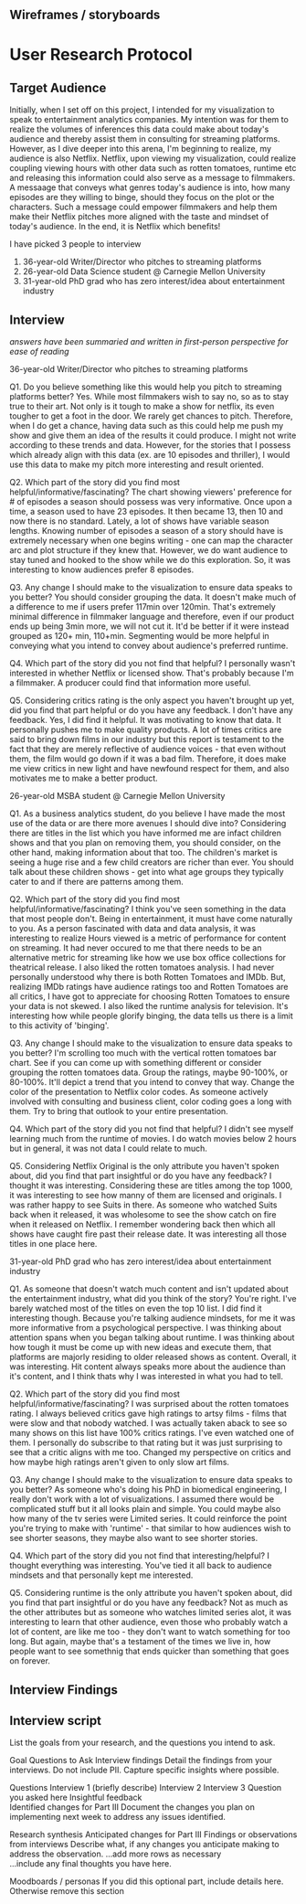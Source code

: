 ## Wireframes / storyboards

# User Research Protocol

## Target Audience
Initially, when I set off on this project, I intended for my visualization to speak to entertainment analytics companies. My intention was for them to realize the volumes of inferences this data could make about today's audience and thereby assist them in consulting for streaming platforms. However, as I dive deeper into this arena, I'm beginning to realize, my audience is also Netflix. Netflix, upon viewing my visualization, could realize coupling viewing hours with other data such as rotten tomatoes, runtime etc and releasing this information could also serve as a message to filmmakers. A messaage that conveys what genres today's audience is into, how many episodes are they willing to binge, should they focus on the plot or the characters. Such a message could empower filmmakers and help them make their Netflix pitches more aligned with the taste and mindset of today's audience. In the end, it is Netflix which benefits! 

I have picked 3 people to interview
1. 36-year-old Writer/Director who pitches to streaming platforms
2. 26-year-old Data Science student @ Carnegie Mellon University
3. 31-year-old PhD grad who has zero interest/idea about entertainment industry

## Interview
*answers have been summaried and written in first-person perspective for ease of reading*

36-year-old Writer/Director who pitches to streaming platforms

Q1. Do you believe something like this would help you pitch to streaming platforms better?
Yes. While most filmmakers wish to say no, so as to stay true to their art. Not only is it tough to make a show for netflix, its even tougher to get a foot in the door. We rarely get chances to pitch. Therefore, when I do get a chance, having data such as this could help me push my show and give them an idea of the results it could produce. I might not write according to these trends and data. However, for the stories that I possess which already align with this data (ex. are 10 episodes and thriller), I would use this data to make my pitch more interesting and result oriented.

Q2. Which part of the story did you find most helpful/informative/fascinating?
The chart showing viewers' preference for # of episodes a season should possess was very informative. Once upon a time, a season used to have 23 episodes. It then became 13, then 10 and now there is no standard. Lately, a lot of shows have variable season lengths. Knowing number of episodes a season of a story should have is extremely necessary when one begins writing - one can map the character arc and plot structure if they knew that. However, we do want audience to stay tuned and hooked to the show while we do this exploration. So, it was interesting to know audiences prefer 8 episodes.

Q3. Any change I should make to the visualization to ensure data speaks to you better?
You should consider grouping the data. It doesn't make much of a difference to me if users prefer 117min over 120min. That's extremely minimal difference in filmmaker language and therefore, even if our product ends up being 3min more, we will not cut it. It'd be better if it were instead grouped as 120+ min, 110+min. Segmenting would be more helpful in conveying what you intend to convey about audience's preferred runtime.

Q4. Which part of the story did you not find that helpful?
I personally wasn't interested in whether Netflix or licensed show. That's probably because I'm a filmmaker. A producer could find that information more useful.

Q5. Considering critics rating is the only aspect you haven't brought up yet, did you find that part helpful or do you have any feedback.
I don't have any feedback. Yes, I did find it helpful. It was motivating to know that data. It personally pushes me to make quality products. A lot of times critics are said to bring down films in our industry but this report is testament to the fact that they are merely reflective of audience voices - that even without them, the film would go down if it was a bad film. Therefore, it does make me view critics in new light and have newfound respect for them, and also motivates me to make a better product. 

26-year-old MSBA student @ Carnegie Mellon University

Q1. As a business analytics student, do you believe I have made the most use of the data or are there more avenues I should dive into?
Considering there are titles in the list which you have informed me are infact children shows and that you plan on removing them, you should consider, on the other hand, making information about that too. The children's market is seeing a huge rise and a few child creators are richer than ever. You should talk about these children shows - get into what age groups they typically cater to and if there are patterns among them.

Q2. Which part of the story did you find most helpful/informative/fascinating?
I think you've seen something in the data that most people don't. Being in entertainment, it must have come naturally to you. As a person fascinated with data and data analysis, it was interesting to realize Hours viewed is a metric of performance for content on streaming. It had never occured to me that there needs to be an alternative metric for streaming like how we use box office collections for theatrical release. I also liked the rotten tomatoes analysis. I had never personally understood why there is both Rotten Tomatoes and IMDb. But, realizing IMDb ratings have audience ratings too and Rotten Tomatoes are all critics, I have got to appreciate for choosing Rotten Tomatoes to ensure your data is not skewed. I also liked the runtime analysis for television. It's interesting how while people glorify binging, the data tells us there is a limit to this activity of 'binging'.

Q3. Any change I should make to the visualization to ensure data speaks to you better?
I'm scrolling too much with the vertical rotten tomatoes bar chart. See if you can come up with something different or consider grouping the rotten tomatoes data. Group the ratings, maybe 90-100%, or 80-100%. It'll depict a trend that you intend to convey that way. Change the color of the presentation to Netflix color codes. As someone actively involved with consulting and business client, color coding goes a long with them. Try to bring that outlook to your entire presentation.

Q4. Which part of the story did you not find that helpful?
I didn't see myself learning much from the runtime of movies. I do watch movies below 2 hours but in general, it was not data I could relate to much.

Q5. Considering Netflix Original is the only attribute you haven't spoken about, did you find that part insightful or do you have any feedback?
I thought it was interesting. Considering these are titles among the top 1000, it was interesting to see how manny of them are licensed and originals. I was rather happy to see Suits in there. As someone who watched Suits back when it released, it was wholesome to see the show catch on fire when it released on Netflix. I remember wondering back then which all shows have caught fire past their release date. It was interesting all those titles in one place here.

31-year-old PhD grad who has zero interest/idea about entertainment industry

Q1. As someone that doesn't watch much content and isn't updated about the entertainment industry, what did you think of the story?
You're right. I've barely watched most of the titles on even the top 10 list. I did find it interesting though. Because you're talking audience mindsets, for me it was more informative from a psychological perspective. I was thinking about attention spans when you began talking about runtime. I was thinking about how tough it must be come up with new ideas and execute them, that platforms are majorly residing to older released shows as content. Overall, it was interesting. Hit content always speaks more about the audience than it's content, and I think thats why I was interested in what you had to tell.

Q2. Which part of the story did you find most helpful/informative/fascinating?
I was surprised about the rotten tomatoes rating. I always believed critics gave high ratings to artsy films - films that were slow and that nobody watched. I was actually taken aback to see so many shows on this list have 100% critics ratings. I've even watched one of them. I personally do subscribe to that rating but it was just surprising to see that a critic aligns with me too. Changed my perspective on critics and how maybe high ratings aren't given to only slow art films. 

Q3. Any change I should make to the visualization to ensure data speaks to you better?
As someone who's doing his PhD in biomedical engineering, I really don't work with a lot of visualizations. I assumed there would be complicated stuff but it all looks plain and simple. You could maybe also how many of the tv series were Limited series. It could reinforce the point you're trying to make with 'runtime' - that similar to how audiences wish to see shorter seasons, they maybe also want to see shorter stories.

Q4. Which part of the story did you not find that interesting/helpful?
I thought everything was interesting. You've tied it all back to audience mindsets and that personally kept me interested.

Q5. Considering runtime is the only attribute you haven't spoken about, did you find that part insightful or do you have any feedback?
Not as much as the other attributes but as someone who watches limited series alot, it was interesting to learn that other audience, even those who probably watch a lot of content, are like me too - they don't want to watch something for too long. But again, maybe that's a testament of the times we live in, how people want to see somethnig that ends quicker than something that goes on forever.


## Interview Findings


## Interview script
List the goals from your research, and the questions you intend to ask.

Goal	Questions to Ask
Interview findings
Detail the findings from your interviews. Do not include PII. Capture specific insights where possible.

Questions	Interview 1 (briefly describe)	Interview 2	Interview 3
Question you asked here	Insightful feedback		
Identified changes for Part III
Document the changes you plan on implementing next week to address any issues identified.


Research synthesis	Anticipated changes for Part III
Findings or observations from interviews	Describe what, if any changes you anticipate making to address the observation.
...add more rows as necessary	
...include any final thoughts you have here.


Moodboards / personas
If you did this optional part, include details here. Otherwise remove this section
